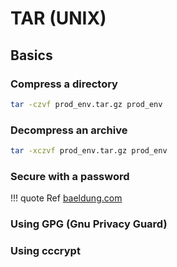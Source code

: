# TAR (UNIX)

## Basics

### Compress a directory

```bash
tar -czvf prod_env.tar.gz prod_env
```

### Decompress an archive

```bash
tar -xczvf prod_env.tar.gz prod_env
```

### Secure with a password

!!! quote Ref
    [baeldung.com](https://www.baeldung.com/linux/password-protect-tar-file)

### Using GPG (Gnu Privacy Guard)

### Using cccrypt
